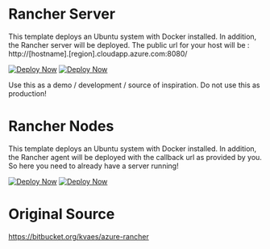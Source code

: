 # Rancher Server
This template deploys an Ubuntu system with Docker installed. In addition, the Rancher server will be deployed. The public url for your host will be : http://[hostname].[region].cloudapp.azure.com:8080/

[![Deploy Now](http://azuredeploy.net/deploybutton.png)](https://portal.azure.com/#create/Microsoft.Template/uri/http://https%3a%2f%2fraw.githubusercontent.com%2fazure%2fazure-quickstart-templates%2fmaster%2fdocker-rancher%2fu%2fServeru%2fazuredeploy.json/)
[![Deploy Now](https://camo.githubusercontent.com/536ab4f9bc823c2e0ce72fb610aafda57d8c6c12/687474703a2f2f61726d76697a2e696f2f76697375616c697a65627574746f6e2e706e67)](http://armviz.io/#/?load=http://https%3a%2f%2fraw.githubusercontent.com%2fazure%2fazure-quickstart-templates%2fmaster%2fdocker-rancher%2fu%2fServeru%2fazuredeploy.json)

Use this as a demo / development / source of inspiration. Do not use this as production!



# Rancher Nodes
This template deploys an Ubuntu system with Docker installed. In addition, the Rancher agent will be deployed with the callback url as provided by you. So here you need to already have a server running!

[![Deploy Now](http://azuredeploy.net/deploybutton.png)](https://portal.azure.com/#create/Microsoft.Template/uri/http://https%3a%2f%2fraw.githubusercontent.com%2fazure%2fazure-quickstart-templates%2fmaster%2fdocker-rancher%2fu%2fServeru%2fazuredeploy.json/)
[![Deploy Now](https://camo.githubusercontent.com/536ab4f9bc823c2e0ce72fb610aafda57d8c6c12/687474703a2f2f61726d76697a2e696f2f76697375616c697a65627574746f6e2e706e67)](http://armviz.io/#/?load=http://https%3a%2f%2fraw.githubusercontent.com%2fazure%2fazure-quickstart-templates%2fmaster%2fdocker-rancher%2fu%2fServeru%2fazuredeploy.json)


# Original Source
https://bitbucket.org/kvaes/azure-rancher